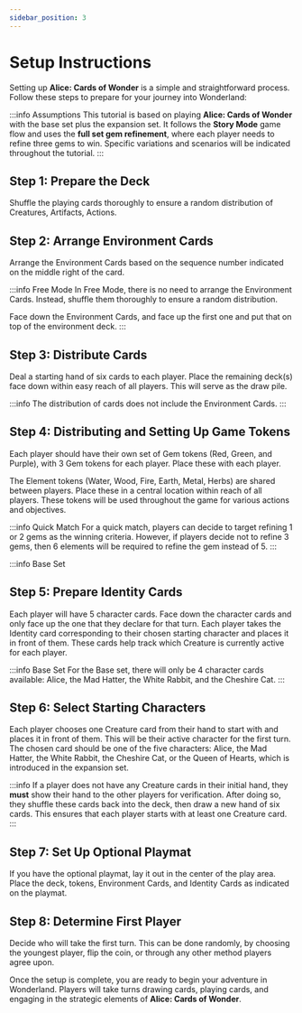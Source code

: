 ```yaml
---
sidebar_position: 3
---
```


# Setup Instructions

Setting up **Alice: Cards of Wonder** is a simple and straightforward process. Follow these steps to prepare for your journey into Wonderland:

:::info Assumptions
This tutorial is based on playing **Alice: Cards of Wonder** with the base set plus the expansion set. It follows the **Story Mode** game flow and uses the **full set gem refinement**, where each player needs to refine three gems to win. Specific variations and scenarios will be indicated throughout the tutorial.
:::

## Step 1: Prepare the Deck
Shuffle the playing cards thoroughly to ensure a random distribution of Creatures, Artifacts, Actions.


## Step 2: Arrange Environment Cards
Arrange the Environment Cards based on the sequence number indicated on the middle right of the card.

:::info Free Mode
In Free Mode, there is no need to arrange the Environment Cards. Instead, shuffle them thoroughly to ensure a random distribution.

Face down the Environment Cards, and face up the first one and put that on top of the environment deck.
:::

## Step 3: Distribute Cards
Deal a starting hand of six cards to each player. Place the remaining deck(s) face down within easy reach of all players. This will serve as the draw pile.

:::info 
The distribution of cards does not include the Environment Cards.
:::

## Step 4: Distributing and Setting Up Game Tokens
Each player should have their own set of Gem tokens (Red, Green, and Purple), with 3 Gem tokens for each player. Place these with each player.

The Element tokens (Water, Wood, Fire, Earth, Metal, Herbs) are shared between players. Place these in a central location within reach of all players. These tokens will be used throughout the game for various actions and objectives.

:::info Quick Match
For a quick match, players can decide to target refining 1 or 2 gems as the winning criteria. However, if players decide not to refine 3 gems, then 6 elements will be required to refine the gem instead of 5.
:::

:::info Base Set
## Step 5: Prepare Identity Cards
Each player will have 5 character cards. Face down the character cards and only face up the one that they declare for that turn. Each player takes the Identity card corresponding to their chosen starting character and places it in front of them. These cards help track which Creature is currently active for each player.

:::info Base Set
For the Base set, there will only be 4 character cards available: Alice, the Mad Hatter, the White Rabbit, and the Cheshire Cat.
:::

## Step 6: Select Starting Characters
Each player chooses one Creature card from their hand to start with and places it in front of them. This will be their active character for the first turn. The chosen card should be one of the five characters: Alice, the Mad Hatter, the White Rabbit, the Cheshire Cat, or the Queen of Hearts, which is introduced in the expansion set.

:::info
If a player does not have any Creature cards in their initial hand, they **must** show their hand to the other players for verification. After doing so, they shuffle these cards back into the deck, then draw a new hand of six cards. This ensures that each player starts with at least one Creature card.
:::

## Step 7: Set Up Optional Playmat
If you have the optional playmat, lay it out in the center of the play area. Place the deck, tokens, Environment Cards, and Identity Cards as indicated on the playmat.

## Step 8: Determine First Player
Decide who will take the first turn. This can be done randomly, by choosing the youngest player, flip the coin, or through any other method players agree upon.

Once the setup is complete, you are ready to begin your adventure in Wonderland. Players will take turns drawing cards, playing cards, and engaging in the strategic elements of **Alice: Cards of Wonder**.